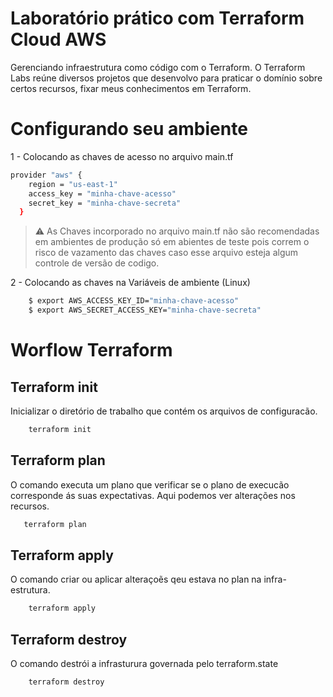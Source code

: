 # Laboratório prático com Terraform Cloud AWS

Gerenciando infraestrutura como código com o Terraform.
O Terraform Labs reúne diversos projetos que desenvolvo para praticar o domínio sobre certos recursos, fixar meus conhecimentos em Terraform.

# Configurando seu ambiente
1 - Colocando as chaves de acesso no arquivo main.tf
```bash
provider "aws" {
    region = "us-east-1"
    access_key = "minha-chave-acesso"
    secret_key = "minha-chave-secreta"
  }
 ```
 >:warning:   As Chaves incorporado no arquivo main.tf não são recomendadas em ambientes de produção só em abientes de teste pois correm o risco de vazamento das chaves caso esse arquivo esteja algum controle de versão de codigo.
>

2 - Colocando as chaves na Variáveis de ambiente (Linux)
```bash
    $ export AWS_ACCESS_KEY_ID="minha-chave-acesso"
    $ export AWS_SECRET_ACCESS_KEY="minha-chave-secreta"   
 ```
    
# Worflow Terraform
   ## Terraform init
   Inicializar o diretório de trabalho que contém os arquivos de configuracão. 
   
  ```bash
      terraform init  
  ```
  ## Terraform plan
   O comando executa um plano que verificar se o plano de execucão corresponde ás suas expectativas. Aqui podemos ver alterações nos recursos.
  
  ```bash
     terraform plan  
  ```
 ## Terraform apply
   O comando criar ou aplicar alteraçoẽs qeu estava no plan na infra-estrutura.
  
  ```bash
      terraform apply  
  ```
    
  ## Terraform destroy
   O comando destrói a infrasturura governada pelo terraform.state
  
  ```bash
      terraform destroy  
 ```
